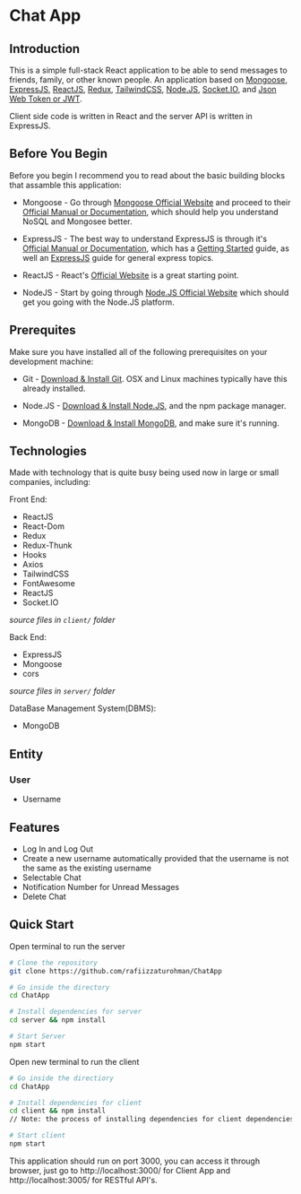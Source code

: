 # Chat App

## Introduction

This is a simple full-stack React application to be able to send messages to friends, family, or other known people. An application based on [Mongoose](https://mongoosejs.com/), [ExpressJS](https://expressjs.com/), [ReactJS](https://react.dev/), [Redux](https://redux.js.org/), [TailwindCSS](https://tailwindcss.com/), [Node.JS](https://nodejs.org/en), [Socket.IO](https://socket.io/), and [Json Web Token or JWT](https://jwt.io/).

Client side code is written in React and the server API is written in ExpressJS.

## Before You Begin

Before you begin I recommend you to read about the basic building blocks that assamble this application:

* Mongoose - Go through [Mongoose Official Website](https://mongoosejs.com/) and proceed to their [Official Manual or Documentation](https://mongoosejs.com/docs/guide.html), which should help you understand NoSQL and Mongosee better.

* ExpressJS - The best way to understand ExpressJS is through it's [Official Manual or Documentation](https://expressjs.com/), which has a [Getting Started](https://expressjs.com/en/starter/installing.html) guide, as well an [ExpressJS](https://expressjs.com/en/guide/routing.html) guide for general express topics.

* ReactJS - React's [Official Website](https://react.dev/) is a great starting point.

* NodeJS - Start by going through [Node.JS Official Website](https://nodejs.org/en) which should get you going with the Node.JS platform.

## Prerequites

Make sure you have installed all of the following prerequisites on your development machine:
* Git - [Download & Install Git](https://git-scm.com/downloads). OSX and Linux machines typically have this already installed.

* Node.JS - [Download & Install Node.JS](https://nodejs.org/en/download/current), and the npm package manager.

* MongoDB - [Download & Install MongoDB](https://www.mongodb.com/docs/manual/installation/), and make sure it's running.

## Technologies

Made with technology that is quite busy being used now in large or small companies, including:

Front End:
* ReactJS
* React-Dom
* Redux
* Redux-Thunk
* Hooks
* Axios
* TailwindCSS
* FontAwesome
* ReactJS
* Socket.IO
  
_source files in ```client/``` folder_

Back End: 
* ExpressJS
* Mongoose
* cors

_source files in ```server/``` folder_

DataBase Management System(DBMS):
* MongoDB

## Entity

### User
* Username

## Features
* Log In and Log Out
* Create a new username automatically provided that the username is not the same as the existing username
* Selectable Chat
* Notification Number for Unread Messages
* Delete Chat

## Quick Start

Open terminal to run the server

```bash
# Clone the repository
git clone https://github.com/rafiizzaturohman/ChatApp

# Go inside the directory
cd ChatApp

# Install dependencies for server
cd server && npm install

# Start Server
npm start
```

Open new terminal to run the client

```bash
# Go inside the directiory
cd ChatApp

# Install dependencies for client
cd client && npm install
// Note: the process of installing dependencies for client dependencies can take some time.

# Start client
npm start
```

This application should run on port 3000, you can access it through browser, just go to http://localhost:3000/ for Client App and http://localhost:3005/ for RESTful API's.